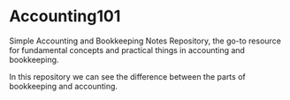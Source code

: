 # Accounting101
  Simple Accounting and Bookkeeping Notes Repository, the go-to resource for fundamental concepts and practical things in accounting and bookkeeping. 

In this repository we can see the difference between the parts of bookkeeping and accounting.

